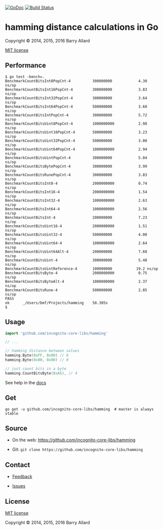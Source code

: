 [![GoDoc](https://godoc.org/github.com/incognito-core-libs/hamming?status.png)](https://godoc.org/github.com/incognito-core-libs/hamming) [![Build Status](https://travis-ci.org/steakknife/hamming.svg?branch=master)](https://travis-ci.org/steakknife/hamming)


# hamming distance calculations in Go

Copyright © 2014, 2015, 2016 Barry Allard

[MIT license](MIT-LICENSE.txt)

## Performance

```
$ go test -bench=.
BenchmarkCountBitsInt8PopCnt-4      	300000000	         4.30 ns/op
BenchmarkCountBitsInt16PopCnt-4     	300000000	         3.83 ns/op
BenchmarkCountBitsInt32PopCnt-4     	300000000	         3.64 ns/op
BenchmarkCountBitsInt64PopCnt-4     	500000000	         3.60 ns/op
BenchmarkCountBitsIntPopCnt-4       	300000000	         5.72 ns/op
BenchmarkCountBitsUint8PopCnt-4     	1000000000	         2.98 ns/op
BenchmarkCountBitsUint16PopCnt-4    	500000000	         3.23 ns/op
BenchmarkCountBitsUint32PopCnt-4    	500000000	         3.00 ns/op
BenchmarkCountBitsUint64PopCnt-4    	1000000000	         2.94 ns/op
BenchmarkCountBitsUintPopCnt-4      	300000000	         5.04 ns/op
BenchmarkCountBitsBytePopCnt-4      	300000000	         3.99 ns/op
BenchmarkCountBitsRunePopCnt-4      	300000000	         3.83 ns/op
BenchmarkCountBitsInt8-4            	2000000000	         0.74 ns/op
BenchmarkCountBitsInt16-4           	2000000000	         1.54 ns/op
BenchmarkCountBitsInt32-4           	1000000000	         2.63 ns/op
BenchmarkCountBitsInt64-4           	1000000000	         2.56 ns/op
BenchmarkCountBitsInt-4             	200000000	         7.23 ns/op
BenchmarkCountBitsUint16-4          	2000000000	         1.51 ns/op
BenchmarkCountBitsUint32-4          	500000000	         4.00 ns/op
BenchmarkCountBitsUint64-4          	1000000000	         2.64 ns/op
BenchmarkCountBitsUint64Alt-4       	200000000	         7.60 ns/op
BenchmarkCountBitsUint-4            	300000000	         5.48 ns/op
BenchmarkCountBitsUintReference-4   	100000000	        19.2 ns/op
BenchmarkCountBitsByte-4            	2000000000	         0.75 ns/op
BenchmarkCountBitsByteAlt-4         	1000000000	         2.37 ns/op
BenchmarkCountBitsRune-4            	500000000	         2.85 ns/op
PASS
ok  	_/Users/bmf/Projects/hamming	58.305s
$
```

## Usage

```go
import 'github.com/incognito-core-libs/hamming'

// ...

// hamming distance between values
hamming.Byte(0xFF, 0x00) // 8
hamming.Byte(0x00, 0x00) // 0

// just count bits in a byte
hamming.CountBitsByte(0xA5), // 4
```

See help in the [docs](https://godoc.org/github.com/incognito-core-libs/hamming)

## Get

    go get -u github.com/incognito-core-libs/hamming  # master is always stable

## Source

- On the web: https://github.com/incognito-core-libs/hamming

- Git: `git clone https://github.com/incognito-core-libs/hamming`

## Contact

- [Feedback](mailto:barry.allard@gmail.com)

- [Issues](https://github.com/incognito-core-libs/hamming/issues)

## License

[MIT license](MIT-LICENSE.txt)

Copyright © 2014, 2015, 2016 Barry Allard
